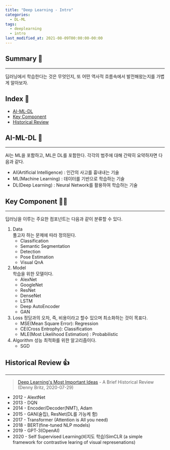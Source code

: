 ```yaml
---
title: "Deep Learning - Intro"
categories:
  - DL-ML
tags:
  - deeplearning
  - intro
last_modified_at: 2021-08-09T00:00:00-00:00
---
```


## Summary 🤙
---
딥러닝에서 학습한다는 것은 무엇인지, 또 어떤 역사적 흐름속에서 발전해왔는지를 가볍게 알아보자.


## Index 👀       
  * [AI-ML-DL](#ai-ml-dl)
  * [Key Component](#key-component)
  * [Historical Review](#historical-review)
    
    
## AI-ML-DL 🤷
---
AI는 ML을 포함하고, ML은 DL를 포함한다. 각각의 범주에 대해 간략히 요약하자면 다음과 같다.   
* AI(Artificial Intelligence) : 인간의 사고를 흉내내는 기술   
* ML(Machine Learning) : 데이터를 기반으로 학습하는 기술   
* DL(Deep Learning) : Neural Network를 활용하여 학습하는 기술   
  


## Key Component 🧑‍🏫
---
딥러닝을 이루는 주요한 컴포넌트는 다음과 같이 분류할 수 있다.   
1. Data   
   풀고자 하는 문제에 따라 정의된다.
   * Classification
   * Semantic Segmentation
   * Detection
   * Pose Estimation
   * Visual QnA
2. Model  
   학습을 위한 모델이다.
   * AlexNet
   * GoogleNet
   * ResNet
   * DenseNet
   * LSTM
   * Deep AutoEncoder
   * GAN
3. Loss
   정담과의 오차, 즉, 비용이라고 할수 있으며 최소화하는 것이 목표다.
   * MSE(Mean Square Error): Regression
   * CE(Cross Entrophy): Classification
   * MLE(Most Likelihood Estimation) : Probabilistic
4. Algorithm
   성능 최적화를 위한 알고리즘이다.
   * SGD


## Historical Review 👍
---
> [Deep Learning's Most Important Ideas](https://dennybritz.com/blog/deep-learning-most-important-ideas) - A Brief Historical Review (Denny Britz, 2020-07-29)   
* 2012 - AlextNet 
* 2013 - DQN
* 2014 - Encoder/Decoder(NMT), Adam 
* 2015 - GAN(술집), ResNet(DL를 가능케 함)
* 2017 - Transformer (Attention is All you need)
* 2018 - BERT(fine-tuned NLP models)
* 2019 - GPT-3(OpenAI)
* 2020 - Self Supervised Learning(비지도 학습)SimCLR (a simple framework for contrastive learing of visual represenations)
